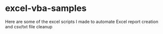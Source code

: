 # excel-vba-samples
Here are some of the excel scripts I made to automate Excel report creation and csv/txt file cleanup
